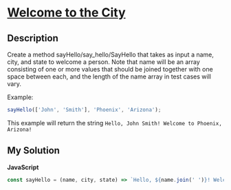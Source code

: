 # [Welcome to the City](https://www.codewars.com/kata/5302d846be2a9189af0001e4)

## Description

Create a method sayHello/say_hello/SayHello that takes as input a name, city, and state to welcome a person. Note that name will be an array consisting of one or more values that should be joined together with one space between each, and the length of the name array in test cases will vary.

Example:

```js
sayHello(['John', 'Smith'], 'Phoenix', 'Arizona');
```

This example will return the string `Hello, John Smith! Welcome to Phoenix, Arizona!`

## My Solution

**JavaScript**

```js
const sayHello = (name, city, state) => `Hello, ${name.join(' ')}! Welcome to ${city}, ${state}!`;
```
